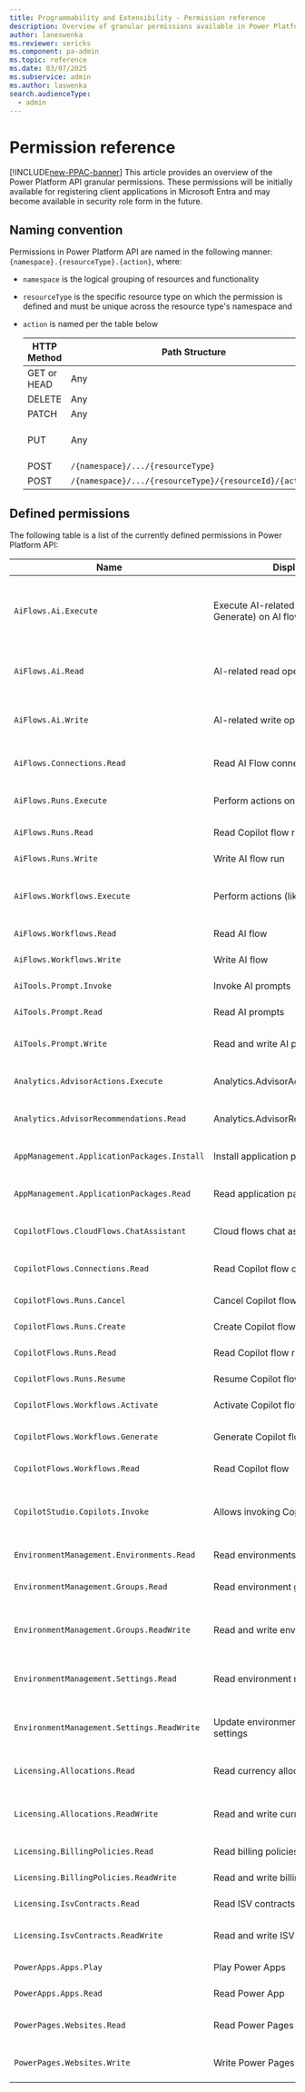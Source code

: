 ```yaml
---
title: Programmability and Extensibility - Permission reference
description: Overview of granular permissions available in Power Platform programmability tools
author: laneswenka
ms.reviewer: sericks
ms.component: pa-admin
ms.topic: reference
ms.date: 03/07/2025
ms.subservice: admin
ms.author: laswenka
search.audienceType: 
  - admin
---
```


# Permission reference

[!INCLUDE[new-PPAC-banner](~/includes/new-PPAC-banner.md)]
This article provides an overview of the Power Platform API granular permissions.  These permissions will be initially available for registering client applications in Microsoft Entra and may become available in security role form in the future.

## Naming convention

Permissions in Power Platform API are  named in the following manner: `{namespace}.{resourceType}.{action}`, where:
* `namespace` is the logical grouping of resources and functionality
* `resourceType` is the specific resource type on which the permission is defined and must be unique across the resource type's namespace and
* `action` is named per the table below

  HTTP Method | Path Structure | Action Name(s)
  ----------- | -------------- | --------------
  GET or HEAD | Any            | Read
  DELETE      | Any            | Delete
  PATCH       | Any            | Update
  PUT         | Any            | Create and Update
  POST        | `/{namespace}/.../{resourceType}` | Create
  POST        | `/{namespace}/.../{resourceType}/{resourceId}/{action}` | `{action}`

## Defined permissions

The following table is a list of the currently defined permissions in Power Platform API:

Name | Display name | Description | 
---- | ------------ | ----------- |
`AiFlows.Ai.Execute` | Execute AI-related operations (like Generate) on AI flow | Allows you to execute AI-related operations (like Generate) on AI flows.
`AiFlows.Ai.Read` | AI-related read operations on AI flow | Allows you to do AI-related read operations on AI flows.
`AiFlows.Ai.Write` | AI-related write operations on AI flow | Allows you to do AI-related write operations on AI flows.
`AiFlows.Connections.Read` | Read AI Flow connection | Allows reading of AI flow connections.
`AiFlows.Runs.Execute` | Perform actions on AI flow run | Allows you to perform actions on AI flow runs.
`AiFlows.Runs.Read` | Read Copilot flow run | Allows reading AI flow runs.
`AiFlows.Runs.Write` | Write AI flow run | Allows writing AI flow runs.
`AiFlows.Workflows.Execute` | Perform actions (like activate) AI flow | Allows you to perform actions (like activate) on AI flows.
`AiFlows.Workflows.Read` | Read AI flow | Allows reading AI flows.
`AiFlows.Workflows.Write` | Write AI flow | Allows writing AI flows.
`AiTools.Prompt.Invoke` | Invoke AI prompts | Allows invoking of AI prompts.
`AiTools.Prompt.Read` | Read AI prompts | Allows reading of AI prompts.
`AiTools.Prompt.Write` | Read and write AI prompts | Allows reading and writing of AI prompts.
`Analytics.AdvisorActions.Execute` | Analytics.AdvisorActions.Execute | Allows user to execute advisor actions.
`Analytics.AdvisorRecommendations.Read` | Analytics.AdvisorRecommendations.Read | Allows uses to read advisor reccomendations.
`AppManagement.ApplicationPackages.Install` | Install application packages | Allows installing application packages.
`AppManagement.ApplicationPackages.Read` | Read application packages | Allows reading application packages.
`CopilotFlows.CloudFlows.ChatAssistant` | Cloud flows chat assistant | Allows cloud flows chat assistant.
`CopilotFlows.Connections.Read` | Read Copilot flow connection | Allows reading copilot flow connections.
`CopilotFlows.Runs.Cancel` | Cancel Copilot flow run | Allows cancelling Copilot flow runs.
`CopilotFlows.Runs.Create` | Create Copilot flow run | Allows creating Copilot flow runs.
`CopilotFlows.Runs.Read` | Read Copilot flow run | Allows reading Copilot flow runs.
`CopilotFlows.Runs.Resume` | Resume Copilot flow run | Allows resuming Copilot flow runs.
`CopilotFlows.Workflows.Activate` | Activate Copilot flows | Allows activating Copilot flows.
`CopilotFlows.Workflows.Generate` | Generate Copilot flow suggestion | Allows generating Copilot flow suggestions.
`CopilotFlows.Workflows.Read` | Read Copilot flow | Allows reading Copilot flows.
`CopilotStudio.Copilots.Invoke` | Allows invoking Copilots | Allows interacting with authenticated Copilots hosted by Copilot Studio.
`EnvironmentManagement.Environments.Read` | Read environments | Allows reading of environments.
`EnvironmentManagement.Groups.Read` | Read environment groups | Allows reading of environment groups.
`EnvironmentManagement.Groups.ReadWrite` | Read and write environment groups | Allows reading and writing of environment groups.
`EnvironmentManagement.Settings.Read` | Read environment management settings | Allows reading of environment management settings.
`EnvironmentManagement.Settings.ReadWrite` | Update environment management settings | Allows update of environment management settings.
`Licensing.Allocations.Read` | Read currency allocations | Allows reading of currency allocations.
`Licensing.Allocations.ReadWrite` | Read and write currency allocations | Allows reading and writing of currency allocations.
`Licensing.BillingPolicies.Read` | Read billing policies | Allows reading of billing policies.
`Licensing.BillingPolicies.ReadWrite` | Read and write billing policies | Read and write billing policies.
`Licensing.IsvContracts.Read` | Read ISV contracts | Allows reading of ISV contracts.
`Licensing.IsvContracts.ReadWrite` | Read and write ISV contracts | Allows reading and writing ISV contracts.
`PowerApps.Apps.Play` | Play Power Apps | Allows playing of Power Apps.
`PowerApps.Apps.Read` | Read Power App | Allows reading of Power Apps.
`PowerPages.Websites.Read` | Read Power Pages websites | Allows reading of Power Pages websites.
`PowerPages.Websites.Write` | Write Power Pages websites | Allows writing of Power Pages websites.
